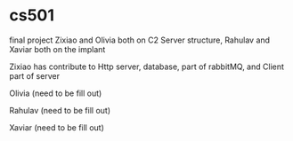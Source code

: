 # cs501
final project
Zixiao and Olivia both on C2 Server structure, Rahulav and Xaviar both on the implant



Zixiao has contribute to Http server, database, part of rabbitMQ, and Client part of server


Olivia (need to be fill out)


Rahulav (need to be fill out)



Xaviar (need to be fill out)
